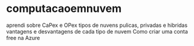 # computacaoemnuvem
aprendi sobre CaPex e OPex
tipos de nuvens pulicas, privadas e hibridas
vantagens e desvantagens de cada tipo de nuvem
Como criar uma conta free na Azure
